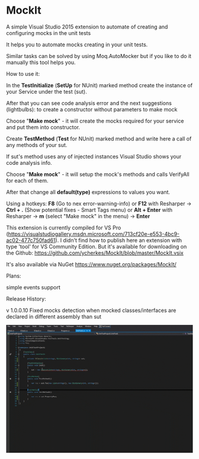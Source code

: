 # MockIt
A simple Visual Studio 2015 extension to automate of creating and configuring mocks in the unit tests

It helps you to automate mocks creating in your unit tests.

Similar tasks can be solved by using Moq.AutoMocker but if you like to do it manually this tool helps you.

How to use it:

In the **TestInitialize** (**SetUp** for NUnit) marked method create the instance of your Service under the test (sut).

After that you can see code analysis error and the next suggestions (lightbulbs):
	to create a constructor without parameters
	to make mock
	
Choose "**Make mock**" - it will create the mocks required for your service and put them into constructor.

Create **TestMethod** (**Test** for NUnit) marked method and write here a call of any methods of your sut.

If sut's method uses any of injected instances Visual Studio shows your code analysis info.

Choose "**Make mock**" - it will setup the mock's methods and calls VerifyAll for each of them.

After that change all **default(type)** expressions to values you want.

Using a hotkeys: **F8** (Go to nex error-warning-info) or **F12** with Resharper -> **Ctrl + .** (Show potential fixes - Smart Tags  menu) or **Alt + Enter** with Resharper -> **m** (select "Make mock" in the menu) -> **Enter**

This extension is currently compiled for VS Pro (https://visualstudiogallery.msdn.microsoft.com/713cf20e-e553-4bc9-ac02-477c750fad61). 
I didn't find how to publish here an extension with type 'tool' for VS Community Edition. But it's available for downloading on the Github: https://github.com/ycherkes/MockIt/blob/master/MockIt.vsix

It's also available via NuGet https://www.nuget.org/packages/MockIt/
 
Plans: 

simple events support

Release History:

 v 1.0.0.10 Fixed mocks detection when mocked classes/interfaces are declared in different assembly than sut

![alt tag](https://raw.githubusercontent.com/ycherkes/MockIt/master/MockIto.gif)